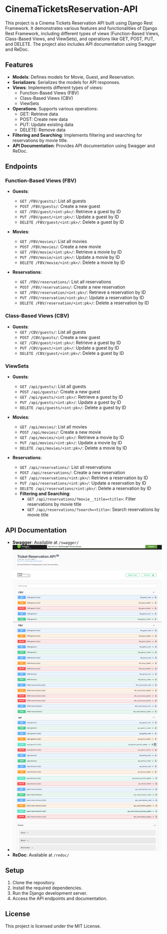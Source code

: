 # CinemaTicketsReservation-API

This project is a Cinema Tickets Reservation API built using Django Rest Framework. It demonstrates various features and functionalities of Django Rest Framework, including different types of views (Function-Based Views, Class-Based Views, and ViewSets), and operations like GET, POST, PUT, and DELETE. The project also includes API documentation using Swagger and ReDoc.

## Features

- **Models**: Defines models for Movie, Guest, and Reservation.
- **Serializers**: Serializes the models for API responses.
- **Views**: Implements different types of views:
    - Function-Based Views (FBV)
    - Class-Based Views (CBV)
    - ViewSets
- **Operations**: Supports various operations:
    - GET: Retrieve data
    - POST: Create new data
    - PUT: Update existing data
    - DELETE: Remove data
- **Filtering and Searching**: Implements filtering and searching for reservations by movie title.
- **API Documentation**: Provides API documentation using Swagger and ReDoc.

## Endpoints

### Function-Based Views (FBV)

- **Guests**:
    - `GET /FBV/guests/`: List all guests
    - `POST /FBV/guests/`: Create a new guest
    - `GET /FBV/guest/<int:pk>/`: Retrieve a guest by ID
    - `PUT /FBV/guest/<int:pk>/`: Update a guest by ID
    - `DELETE /FBV/guest/<int:pk>/`: Delete a guest by ID

- **Movies**:
    - `GET /FBV/movies/`: List all movies
    - `POST /FBV/movies/`: Create a new movie
    - `GET /FBV/movie/<int:pk>/`: Retrieve a movie by ID
    - `PUT /FBV/movie/<int:pk>/`: Update a movie by ID
    - `DELETE /FBV/movie/<int:pk>/`: Delete a movie by ID

- **Reservations**:
    - `GET /FBV/reservations/`: List all reservations
    - `POST /FBV/reservations/`: Create a new reservation
    - `GET /FBV/reservation/<int:pk>/`: Retrieve a reservation by ID
    - `PUT /FBV/reservation/<int:pk>/`: Update a reservation by ID
    - `DELETE /FBV/reservation/<int:pk>/`: Delete a reservation by ID

### Class-Based Views (CBV)

- **Guests**:
    - `GET /CBV/guests/`: List all guests
    - `POST /CBV/guests/`: Create a new guest
    - `GET /CBV/guest/<int:pk>/`: Retrieve a guest by ID
    - `PUT /CBV/guest/<int:pk>/`: Update a guest by ID
    - `DELETE /CBV/guest/<int:pk>/`: Delete a guest by ID

### ViewSets

- **Guests**:
    - `GET /api/guests/`: List all guests
    - `POST /api/guests/`: Create a new guest
    - `GET /api/guests/<int:pk>/`: Retrieve a guest by ID
    - `PUT /api/guests/<int:pk>/`: Update a guest by ID
    - `DELETE /api/guests/<int:pk>/`: Delete a guest by ID

- **Movies**:
    - `GET /api/movies/`: List all movies
    - `POST /api/movies/`: Create a new movie
    - `GET /api/movies/<int:pk>/`: Retrieve a movie by ID
    - `PUT /api/movies/<int:pk>/`: Update a movie by ID
    - `DELETE /api/movies/<int:pk>/`: Delete a movie by ID

- **Reservations**:
    - `GET /api/reservations/`: List all reservations
    - `POST /api/reservations/`: Create a new reservation
    - `GET /api/reservations/<int:pk>/`: Retrieve a reservation by ID
    - `PUT /api/reservations/<int:pk>/`: Update a reservation by ID
    - `DELETE /api/reservations/<int:pk>/`: Delete a reservation by ID
    - **Filtering and Searching**:
        - `GET /api/reservations/?movie__title=<title>`: Filter reservations by movie title
        - `GET /api/reservations/?search=<title>`: Search reservations by movie title

## API Documentation

- **Swagger**: Available at `/swagger/`
  ![Swagger UI Screenshot](imgs/SH1.png)
  ![Swagger UI Screenshot](imgs/SH2.png)
  ![Swagger UI Screenshot](imgs/SH3.png)
- ![Swagger UI Screenshot](imgs/SH4.png)
- **ReDoc**: Available at `/redoc/`

## Setup

1. Clone the repository.
2. Install the required dependencies.
3. Run the Django development server.
4. Access the API endpoints and documentation.

## License

This project is licensed under the MIT License.